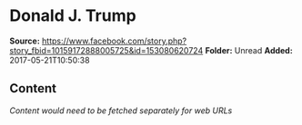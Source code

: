 # Donald J. Trump

**Source:** https://www.facebook.com/story.php?story_fbid=10159172888005725&id=153080620724
**Folder:** Unread
**Added:** 2017-05-21T10:50:38




## Content
*Content would need to be fetched separately for web URLs*
